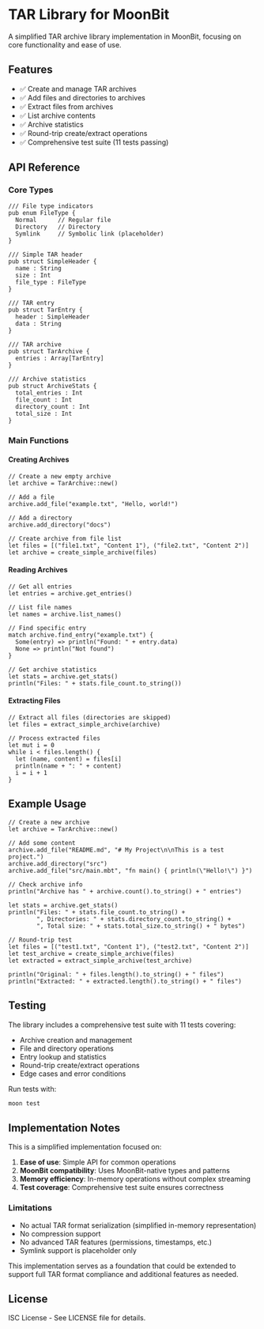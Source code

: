 # TAR Library for MoonBit

A simplified TAR archive library implementation in MoonBit, focusing on core functionality and ease of use.

## Features

- ✅ Create and manage TAR archives
- ✅ Add files and directories to archives
- ✅ Extract files from archives
- ✅ List archive contents
- ✅ Archive statistics
- ✅ Round-trip create/extract operations
- ✅ Comprehensive test suite (11 tests passing)

## API Reference

### Core Types

```moonbit
/// File type indicators
pub enum FileType {
  Normal      // Regular file
  Directory   // Directory
  Symlink     // Symbolic link (placeholder)
}

/// Simple TAR header
pub struct SimpleHeader {
  name : String
  size : Int
  file_type : FileType
}

/// TAR entry
pub struct TarEntry {
  header : SimpleHeader
  data : String
}

/// TAR archive
pub struct TarArchive {
  entries : Array[TarEntry]
}

/// Archive statistics
pub struct ArchiveStats {
  total_entries : Int
  file_count : Int
  directory_count : Int
  total_size : Int
}
```

### Main Functions

#### Creating Archives

```moonbit
// Create a new empty archive
let archive = TarArchive::new()

// Add a file
archive.add_file("example.txt", "Hello, world!")

// Add a directory
archive.add_directory("docs")

// Create archive from file list
let files = [("file1.txt", "Content 1"), ("file2.txt", "Content 2")]
let archive = create_simple_archive(files)
```

#### Reading Archives

```moonbit
// Get all entries
let entries = archive.get_entries()

// List file names
let names = archive.list_names()

// Find specific entry
match archive.find_entry("example.txt") {
  Some(entry) => println("Found: " + entry.data)
  None => println("Not found")
}

// Get archive statistics
let stats = archive.get_stats()
println("Files: " + stats.file_count.to_string())
```

#### Extracting Files

```moonbit
// Extract all files (directories are skipped)
let files = extract_simple_archive(archive)

// Process extracted files
let mut i = 0
while i < files.length() {
  let (name, content) = files[i]
  println(name + ": " + content)
  i = i + 1
}
```

## Example Usage

```moonbit
// Create a new archive
let archive = TarArchive::new()

// Add some content
archive.add_file("README.md", "# My Project\n\nThis is a test project.")
archive.add_directory("src")
archive.add_file("src/main.mbt", "fn main() { println(\"Hello!\") }")

// Check archive info
println("Archive has " + archive.count().to_string() + " entries")

let stats = archive.get_stats()
println("Files: " + stats.file_count.to_string() + 
        ", Directories: " + stats.directory_count.to_string() +
        ", Total size: " + stats.total_size.to_string() + " bytes")

// Round-trip test
let files = [("test1.txt", "Content 1"), ("test2.txt", "Content 2")]
let test_archive = create_simple_archive(files)
let extracted = extract_simple_archive(test_archive)

println("Original: " + files.length().to_string() + " files")
println("Extracted: " + extracted.length().to_string() + " files")
```

## Testing

The library includes a comprehensive test suite with 11 tests covering:

- Archive creation and management
- File and directory operations
- Entry lookup and statistics
- Round-trip create/extract operations
- Edge cases and error conditions

Run tests with:
```bash
moon test
```

## Implementation Notes

This is a simplified implementation focused on:

1. **Ease of use**: Simple API for common operations
2. **MoonBit compatibility**: Uses MoonBit-native types and patterns
3. **Memory efficiency**: In-memory operations without complex streaming
4. **Test coverage**: Comprehensive test suite ensures correctness

### Limitations

- No actual TAR format serialization (simplified in-memory representation)
- No compression support
- No advanced TAR features (permissions, timestamps, etc.)
- Symlink support is placeholder only

This implementation serves as a foundation that could be extended to support full TAR format compliance and additional features as needed.

## License

ISC License - See LICENSE file for details.
